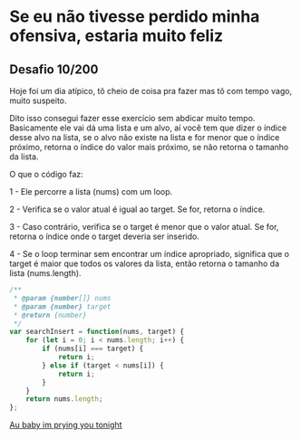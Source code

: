 # Se eu não tivesse perdido minha ofensiva, estaria muito feliz

## Desafio 10/200

Hoje foi um dia atípico, tô cheio de coisa pra fazer mas tô com tempo vago, muito suspeito.

Dito isso consegui fazer esse exercício sem abdicar muito tempo. Basicamente ele vai dá uma lista e um alvo, aí você tem que dizer o índice desse alvo na lista, se o alvo não existe na lista e for menor que o índice próximo, retorna o índice do valor mais próximo, se não retorna o tamanho da lista.

O que o código faz:

1 - Ele percorre a lista (nums) com um loop.

2 - Verifica se o valor atual é igual ao target. Se for, retorna o índice.

3 - Caso contrário, verifica se o target é menor que o valor atual. Se for, retorna o índice onde o target deveria ser inserido.

4 - Se o loop terminar sem encontrar um índice apropriado, significa que o target é maior que todos os valores da lista, então retorna o tamanho da lista (nums.length).

```javascript
/**
 * @param {number[]} nums
 * @param {number} target
 * @return {number}
 */
var searchInsert = function(nums, target) {
    for (let i = 0; i < nums.length; i++) {
        if (nums[i] === target) {
            return i;
        } else if (target < nums[i]) {
            return i;
        }
    }
    return nums.length;
};
```


[Au baby im prying you tonight ](https://leetcode.com/problems/search-insert-position/submissions/1628807529)
